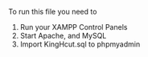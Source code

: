 To run this file you need to
1. Run your XAMPP Control Panels
2. Start Apache, and MySQL
3. Import KingHcut.sql to phpmyadmin
